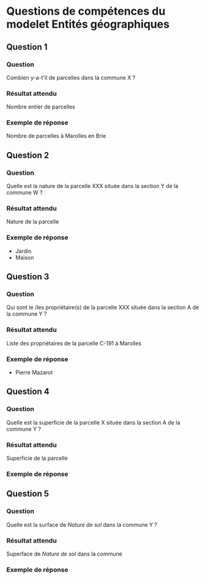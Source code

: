 # Questions de compétences du modelet Entités géographiques

## Question 1
### Question
Combien y-a-t'il de parcelles dans la commune X ?
### Résultat attendu
Nombre entier de parcelles
### Exemple de réponse
Nombre de parcelles à Marolles en Brie

## Question 2
### Question
Quelle est la nature de la parcelle XXX située dans la section Y de la commune W ?
### Résultat attendu
Nature de la parcelle
### Exemple de réponse
- Jardin
- Maison

## Question 3
### Question
Qui sont le /les propriétaire(s) de la parcelle XXX située dans la section A de la commune Y ?
### Résultat attendu
Liste des propriétaires de la parcelle C-191 à Marolles
### Exemple de réponse
- Pierre Mazarot

## Question 4
### Question
Quelle est la superficie de la parcelle X située dans la section A de la commune Y ?
### Résultat attendu
Superficie de la parcelle
### Exemple de réponse

## Question 5
### Question
Quelle est la surface de *Nature de sol* dans la commune Y ?
### Résultat attendu
Superface de *Nature de sol* dans la commune
### Exemple de réponse